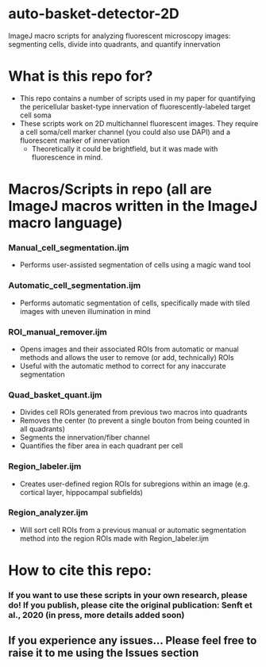 # auto-basket-detector-2D
ImageJ macro scripts for analyzing fluorescent microscopy images: segmenting cells, divide into quadrants, and quantify innervation

# What is this repo for?
* This repo contains a number of scripts used in my paper for quantifying the pericellular basket-type innervation of fluorescently-labeled target cell soma
* These scripts work on 2D multichannel fluorescent images. They require a cell soma/cell marker channel (you could also use DAPI) and a fluorescent marker of innervation
    * Theoretically it could be brightfield, but it was made with fluorescence in mind.

# Macros/Scripts in repo (all are ImageJ macros written in the ImageJ macro language)
### Manual_cell_segmentation.ijm
* Performs user-assisted segmentation of cells using a magic wand tool
### Automatic_cell_segmentation.ijm
* Performs automatic segmentation of cells, specifically made with tiled images with uneven illumination in mind
### ROI_manual_remover.ijm
* Opens images and their associated ROIs from automatic or manual methods and allows the user to remove (or add, technically) ROIs
* Useful with the automatic method to correct for any inaccurate segmentation
### Quad_basket_quant.ijm
* Divides cell ROIs generated from previous two macros into quadrants
* Removes the center (to prevent a single bouton from being counted in all quadrants)
* Segments the innervation/fiber channel
* Quantifies the fiber area in each quadrant per cell
### Region_labeler.ijm
* Creates user-defined region ROIs for subregions within an image (e.g. cortical layer, hippocampal subfields)
### Region_analyzer.ijm
* Will sort cell ROIs from a previous manual or automatic segmentation method into the region ROIs made with Region_labeler.ijm
    
# How to cite this repo:
### If you want to use these scripts in your own research, please do! If you publish, please cite the original publication: Senft et al., 2020 (in press, more details added soon)

## If you experience any issues... Please feel free to raise it to me using the Issues section

